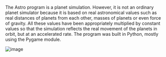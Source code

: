 The Astro program is a planet simulation. However, it is not an ordinary planet simulator because it is based on real astronomical values such as real distances of planets from each other, masses of planets or even force of gravity. All these values have been appropriately multiplied by constant values so that the simulation reflects the real movement of the planets in orbit, but at an accelerated rate. The program was built in Python, mostly using the Pygame module. 




 ![image](https://user-images.githubusercontent.com/107583660/177059430-b0f5b918-cf39-4ad6-a9af-f81d1c96defe.png)


